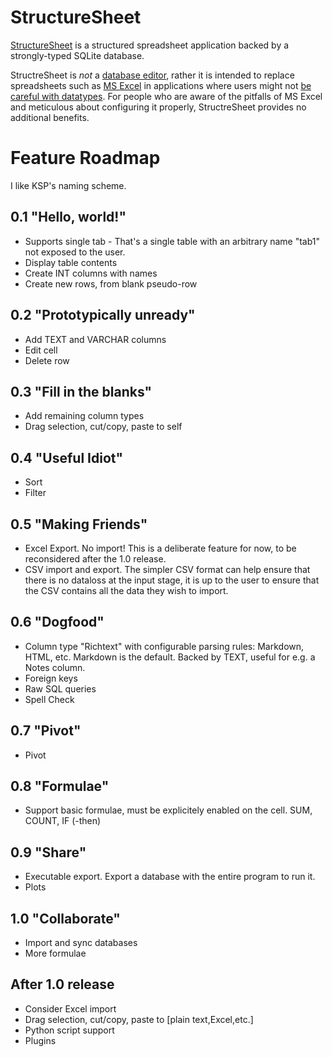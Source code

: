 # StructureSheet

[StructureSheet](https://github.com/dotancohen/structuresheet) is a structured spreadsheet application backed by a strongly-typed SQLite database.

StructreSheet is _not_ a [database editor](https://sqlitebrowser.org/), rather it is intended to replace spreadsheets such as [MS Excel](https://www.microsoft.com/en-ww/microsoft-365/excel) in applications where users might not [be careful with datatypes](https://news.ycombinator.com/item?id=30986329). For people who are aware of the pitfalls of MS Excel and meticulous about configuring it properly, StructreSheet provides no additional benefits.


# Feature Roadmap

I like KSP's naming scheme.

## 0.1 "Hello, world!"

* Supports single tab - That's a single table with an arbitrary name "tab1" not exposed to the user.
* Display table contents
* Create INT columns with names
* Create new rows, from blank pseudo-row

## 0.2 "Prototypically unready"

* Add TEXT and VARCHAR columns
* Edit cell
* Delete row

## 0.3 "Fill in the blanks"

* Add remaining column types
* Drag selection, cut/copy, paste to self

## 0.4 "Useful Idiot"

* Sort
* Filter

## 0.5 "Making Friends"

* Excel Export. No import! This is a deliberate feature for now, to be reconsidered after the 1.0 release.
* CSV import and export. The simpler CSV format can help ensure that there is no dataloss at the input stage, it is up to the user to ensure that the CSV contains all the data they wish to import.

## 0.6 "Dogfood"

* Column type "Richtext" with configurable parsing rules: Markdown, HTML, etc. Markdown is the default. Backed by TEXT, useful for e.g. a Notes column.
* Foreign keys
* Raw SQL queries
* Spell Check

## 0.7 "Pivot"

* Pivot

## 0.8 "Formulae"

* Support basic formulae, must be explicitely enabled on the cell. SUM, COUNT, IF (-then)

## 0.9 "Share"

* Executable export. Export a database with the entire program to run it.
* Plots

## 1.0 "Collaborate"

* Import and sync databases
* More formulae


## After 1.0 release

* Consider Excel import
* Drag selection, cut/copy, paste to [plain text,Excel,etc.]
* Python script support
* Plugins


